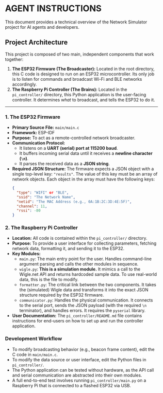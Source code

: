 # AGENT INSTRUCTIONS

This document provides a technical overview of the Network Simulator project for AI agents and developers.

## Project Architecture

This project is composed of two main, independent components that work together:

1.  **The ESP32 Firmware (The Broadcaster):** Located in the root directory, this C code is designed to run on an ESP32 microcontroller. Its only job is to listen for commands and broadcast Wi-Fi and BLE networks accordingly.
2.  **The Raspberry Pi Controller (The Brains):** Located in the `pi_controller/` directory, this Python application is the user-facing controller. It determines *what* to broadcast, and tells the ESP32 to do it.

---

### 1. The ESP32 Firmware

-   **Primary Source File:** `main/main.c`
-   **Framework:** ESP-IDF
-   **Purpose:** To act as a remote-controlled network broadcaster.
-   **Communication Protocol:**
    -   It listens on a **UART (serial) port at 115200 baud**.
    -   It buffers incoming serial data until it receives a **newline character (`\n`)**.
    -   It parses the received data as a **JSON string**.
-   **Required JSON Structure:**
    The firmware expects a JSON object with a single top-level key: `"results"`. The value of this key must be an array of network objects. Each object in the array must have the following keys:
    ```json
    {
      "type": "WIFI" or "BLE",
      "ssid": "The Network Name",
      "netid": "The MAC Address (e.g., 0A:1B:2C:3D:4E:5F)",
      "channel": 11,
      "rssi": -80
    }
    ```

### 2. The Raspberry Pi Controller

-   **Location:** All code is contained within the `pi_controller/` directory.
-   **Purpose:** To provide a user interface for collecting parameters, fetching network data, formatting it, and sending it to the ESP32.
-   **Key Modules:**
    -   `main.py`: The main entry point for the user. Handles command-line argument parsing and calls the other modules in sequence.
    -   `wigle.py`: **This is a simulation module.** It mimics a call to the Wigle.net API and returns hardcoded sample data. To use real-world data, this is the file to modify.
    -   `formatter.py`: The critical link between the two components. It takes the (simulated) Wigle data and transforms it into the exact JSON structure required by the ESP32 firmware.
    -   `communicator.py`: Handles the physical communication. It connects to the serial port, sends the JSON payload (with the required `\n` terminator), and handles errors. It requires the `pyserial` library.
-   **User Documentation:** The `pi_controller/README.md` file contains instructions for end-users on how to set up and run the controller application.

### Development Workflow

-   To modify broadcasting behavior (e.g., beacon frame content), edit the C code in `main/main.c`.
-   To modify the data source or user interface, edit the Python files in `pi_controller/`.
-   The Python application can be tested without hardware, as the API call and serial communication are abstracted into their own modules.
-   A full end-to-end test involves running `pi_controller/main.py` on a Raspberry Pi that is connected to a flashed ESP32 via USB.
